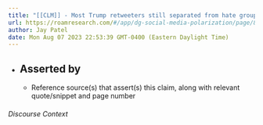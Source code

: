 ```yaml
---
title: "[[CLM]] - Most Trump retweeters still separated from hate groups on network (p. 12)."
url: https://roamresearch.com/#/app/dg-social-media-polarization/page/8U6ZAFVVx
author: Jay Patel
date: Mon Aug 07 2023 22:53:39 GMT-0400 (Eastern Daylight Time)
---
```


- ## Asserted by
    - Reference source(s) that assert(s) this claim, along with relevant quote/snippet and page number

###### Discourse Context


